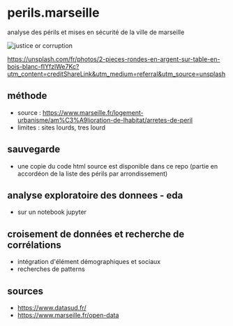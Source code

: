 # perils.marseille
analyse des périls et mises en sécurité de la ville de marseille

![justice or corruption](https://source.unsplash.com/2-pieces-rondes-en-argent-sur-table-en-bois-blanc-fIYfzlWe7Kc)


https://unsplash.com/fr/photos/2-pieces-rondes-en-argent-sur-table-en-bois-blanc-fIYfzlWe7Kc?utm_content=creditShareLink&utm_medium=referral&utm_source=unsplash

## méthode

* source : https://www.marseille.fr/logement-urbanisme/am%C3%A9lioration-de-lhabitat/arretes-de-peril
* limites : sites lourds, tres lourd

## sauvegarde

* une copie du code html source est disponible dans ce repo (partie en accordéon de la liste des périls par arrondissement)

## analyse exploratoire des donnees - eda

* sur un notebook jupyter

## croisement de données et recherche de corrélations

* intégration d'élément démographiques et sociaux
* recherches de patterns

## sources

* https://www.datasud.fr/
* https://www.marseille.fr/open-data
